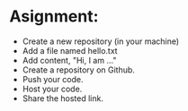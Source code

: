 # Asignment:
- Create a new repository (in your machine)
- Add a file named hello.txt
- Add content, "Hi, I am ..."
- Create a repository on Github.
- Push your code.
- Host your code.
- Share the hosted link.